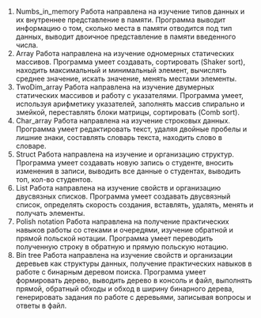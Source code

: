 1. Numbs_in_memory 
   Работа направлена на изучение типов данных и их внутреннее представление в памяти.
   Программа выводит информацию о том, сколько места в памяти отводится под тип данных, выводит двоичное представление в памяти введенного числа. 
2. Array
   Работа направлена на изучение одномерных статических массивов.
   Программа умеет создавать, сортировать (Shaker sort), находить максимальный и минимальный элемент, вычислять среднее значение, искать значение, менять местами элементы.
3. TwoDim_array
   Работа направлена на изучение двумерных статических массивов и работу с указателями.
   Программа умеет, используя арифметику указателей, заполнять массив спирально и змейкой, переставлять блоки матрицы, сортировать (Comb sort).
4. Char_array
   Работа направлена на изучение строковых данных.
   Программа умеет редактировать текст, удаляя двойные пробелы и лишние знаки, составлять словарь текста, находить слово в словаре.
5. Struct
   Работа направлена на изучение и организацию структур.
   Программа умеет создавать новую запись о студенте, вносить изменения в записи, выводить все данные о студентах, выводить топ, кол-во студентов.
6. List
   Работа направлена на изучение свойств и организацию двусвязных списков.
   Программа умеет создавать двусвязный список, определять скорость создания, вставлять, удалять, менять и получать элементы.
7. Polish notation
   Работа направлена на получение практических навыков работы со стеками и очередями, изучение обратной и прямой польской нотации.
   Программа умеет переводить полученную строку в обратную и прямую польскую нотацию.
8. Bin tree
   Работа направлена на изучение свойств и организации деревьев как структуры данных, получение практических навыков в работе с бинарным деревом поиска.
   Программа умеет формировать дерево, выводить дерево в консоль и файл, выполнять прямой, обратный обходы и обход в ширину бинарного дерева, генерировать задания по работе с деревьями, записывая вопросы и ответы в файл. 
